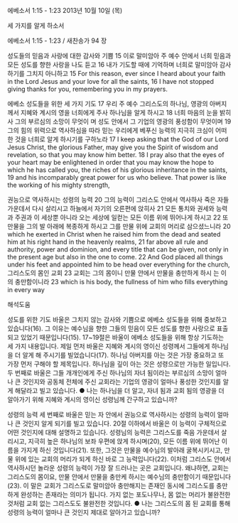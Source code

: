 에베소서 1:15 - 1:23 
2013년 10월 10일 (목)

세 가지를 알게 하소서



에베소서 1:15 - 1:23 / 새찬송가 94 장


성도들의 믿음과 사랑에 대한 감사와 기쁨
15 이로 말미암아 주 예수 안에서 너희 믿음과 모든 성도를 향한 사랑을 나도 듣고 16 내가 기도할 때에 기억하며 너희로 말미암아 감사하기를 그치지 아니하고
15 For this reason, ever since I heard about your faith in the Lord Jesus and your love for all the saints, 16 I have not stopped giving thanks for you, remembering you in my prayers.

에베소 성도들을 위한 세 가지 기도
17 우리 주 예수 그리스도의 하나님, 영광의 아버지께서 지혜와 계시의 영을 너희에게 주사 하나님을 알게 하시고 18 너희 마음의 눈을 밝히사 그의 부르심의 소망이 무엇이 며 성도 안에서 그 기업의 영광의 풍성함이 무엇이며 19 그의 힘의 위력으로 역사하심을 따라 믿는 우리에게 베푸신 능력의 지극히 크심이 어떠한 것을 너희로 알게 하시기를 구하노라
17 I keep asking that the God of our Lord Jesus Christ, the glorious Father,  may give you the Spirit of wisdom and revelation, so that you may know him better. 18 I pray also that the eyes of your heart may be enlightened in order that you may know the hope to which he has called you, the riches of his glorious inheritance in the saints, 19 and his incomparably great power for us who believe. That power is like the working of his mighty strength,

권능으로 역사하시는 성령의 능력
20 그의 능력이 그리스도 안에서 역사하사 죽은 자들 가운데서 다시 살리시고 하늘에서 자기의 오른편에 앉히사 21 모든 통치와 권세와 능력과 주권과 이 세상뿐 아니라 오는 세상에 일컫는 모든 이름 위에 뛰어나게 하시고 22 또 만물을 그의 발 아래에 복종하게 하시고 그를 만물 위에 교회의 머리로 삼으셨느니라
20 which he exerted in Christ when he raised him from the dead and seated him at his right hand in the heavenly realms, 21 far above all rule and
authority, power and dominion, and every title that can be given, not only in the
present age but also in the one to come. 22 And God placed all things under
his feet and appointed him to be head over everything for the church,
그리스도의 몸인 교회
23 교회는 그의 몸이니 만물 안에서 만물을 충만하게 하시
는 이의 충만함이니라
23 which is his body, the fullness of him who fills everything in every way

해석도움





성도를 위한 기도 
바울은 그치지 않는 감사와 기쁨으로 에베소 성도들을 위해 중보하고 있습니다(16). 그 이유는 예수님을 향한 그들의 믿음이 모든 성도를 향한 사랑으로 표출되고 있었기 때문입니다(15). 17~19절은 바울이 에베소 성도들을 위해 항상 기도하는 세 가지 내용입니다. 제일 먼저 바울은 지혜와 계시의 영이신 성령께서 그들에게 하나님을 더 알게 해 주시기를 빌었습니다(17). 하나님 아버지를 아는 것은 가장 중요하고 또 가장 먼저 구해야 할 제목입니다. 하나님을 깊이 아는 것은 성령으로만 가능한 일입니다. 두 번째로 바울은 그들 개개인에게 주신 하나님의 자녀 됨이라는 부르심의 소망이 얼마나 큰 것인지와 공동체 전체에 주신 교회라는 기업의 영광이 얼마나 풍성한 것인지를 알게 해달라고 빌고 있습니다.
● 나는 하나님을 더 알고, 자녀 됨과 교회 됨의 영광을 더 알아가기 위해 지혜와 계시의 영이신 성령님께 간구하고 있습니까?

성령의 능력 
세 번째로 바울은 믿는 자 안에서 권능으로 역사하시는 성령의 능력이 얼마나 큰 것인지 알게 되기를 빌고 있습니다. 20절 이하에서 바울은 이 능력이 구체적으로 어떤 것인지에 대해 설명하고 있습니다. 성령님의 능력은 그리스도를 죽음 가운데서 살리시고, 지극히 높은 하나님의 보좌 우편에 앉게 하시며(20), 모든 이름 위에 뛰어난 이름을 가지게 하신 것입니다(21). 또한, 그것은 만물을 예수님의 발아래 굴복시키시고, 만물 위에 있는 교회의 머리가 되게 하신 바로 그 능력입니다(22). 이처럼 그리스도 안에서 역사하시던 놀라운 성령의 능력이 가장 잘 드러나는 곳은 교회입니다. 왜냐하면, 교회는 그리스도의 몸이요, 만물 안에서 만물을 충만케 하시는 예수님의 충만함이기 때문입니다(23). 이 말은 교회가 그리스도로 말미암아 충만해지는 존재인 동시에 그리스도를 충만하게 완성하는 존재라는 의미가 됩니다. 가지 없는 포도나무나, 몸 없는 머리가 불완전한 것처럼 교회 없는 그리스도도 불완전한 것입니다.
● 나는 그리스도의 몸 된 교회를 통해 성령의 능력이 얼마나 큰 것인지 제대로 알아가고 있습니까?